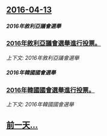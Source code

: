 ## [2016-04-13](/news/2016/04/13/index.md)

##### 2016年敘利亞議會選舉
### [2016年敘利亞議會選舉進行投票。 ](/news/2016/04/13/2016年敘利亞議會選舉進行投票.md)
_上下文: 2016年敘利亞議會選舉_

##### 2016年韓國國會選舉
### [2016年韓國國會選舉進行投票。 ](/news/2016/04/13/2016年韓國國會選舉進行投票.md)
_上下文: 2016年韓國國會選舉_

## [前一天...](/news/2016/04/10/index.md)

